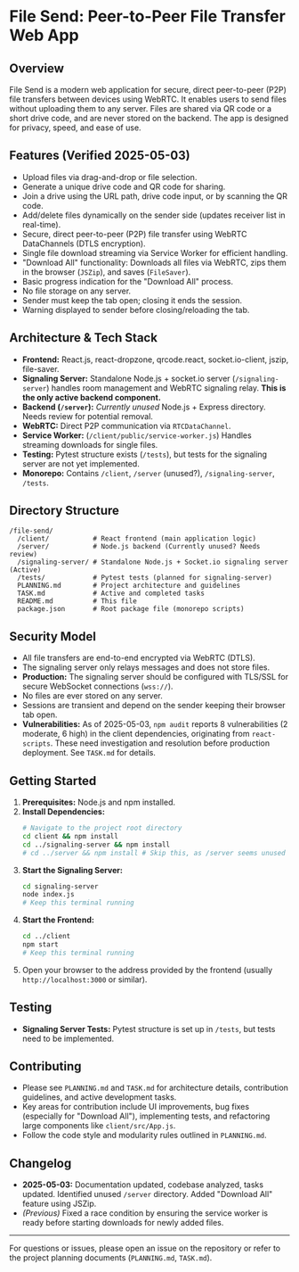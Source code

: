 # File Send: Peer-to-Peer File Transfer Web App

## Overview

File Send is a modern web application for secure, direct peer-to-peer (P2P) file transfers between devices using WebRTC. It enables users to send files without uploading them to any server. Files are shared via QR code or a short drive code, and are never stored on the backend. The app is designed for privacy, speed, and ease of use.

## Features (Verified 2025-05-03)

- Upload files via drag-and-drop or file selection.
- Generate a unique drive code and QR code for sharing.
- Join a drive using the URL path, drive code input, or by scanning the QR code.
- Add/delete files dynamically on the sender side (updates receiver list in real-time).
- Secure, direct peer-to-peer (P2P) file transfer using WebRTC DataChannels (DTLS encryption).
- Single file download streaming via Service Worker for efficient handling.
- "Download All" functionality: Downloads all files via WebRTC, zips them in the browser (`JSZip`), and saves (`FileSaver`).
- Basic progress indication for the "Download All" process.
- No file storage on any server.
- Sender must keep the tab open; closing it ends the session.
- Warning displayed to sender before closing/reloading the tab.

## Architecture & Tech Stack

- **Frontend:** React.js, react-dropzone, qrcode.react, socket.io-client, jszip, file-saver.
- **Signaling Server:** Standalone Node.js + socket.io server (`/signaling-server`) handles room management and WebRTC signaling relay. **This is the only active backend component.**
- **Backend (`/server`):** _Currently unused_ Node.js + Express directory. Needs review for potential removal.
- **WebRTC:** Direct P2P communication via `RTCDataChannel`.
- **Service Worker:** (`/client/public/service-worker.js`) Handles streaming downloads for single files.
- **Testing:** Pytest structure exists (`/tests`), but tests for the signaling server are not yet implemented.
- **Monorepo:** Contains `/client`, `/server` (unused?), `/signaling-server`, `/tests`.

## Directory Structure

```
/file-send/
  /client/           # React frontend (main application logic)
  /server/           # Node.js backend (Currently unused? Needs review)
  /signaling-server/ # Standalone Node.js + Socket.io signaling server (Active)
  /tests/            # Pytest tests (planned for signaling-server)
  PLANNING.md        # Project architecture and guidelines
  TASK.md            # Active and completed tasks
  README.md          # This file
  package.json       # Root package file (monorepo scripts)
```

## Security Model

- All file transfers are end-to-end encrypted via WebRTC (DTLS).
- The signaling server only relays messages and does not store files.
- **Production:** The signaling server should be configured with TLS/SSL for secure WebSocket connections (`wss://`).
- No files are ever stored on any server.
- Sessions are transient and depend on the sender keeping their browser tab open.
- **Vulnerabilities:** As of 2025-05-03, `npm audit` reports 8 vulnerabilities (2 moderate, 6 high) in the client dependencies, originating from `react-scripts`. These need investigation and resolution before production deployment. See `TASK.md` for details.

## Getting Started

1.  **Prerequisites:** Node.js and npm installed.
2.  **Install Dependencies:**
    ```sh
    # Navigate to the project root directory
    cd client && npm install
    cd ../signaling-server && npm install
    # cd ../server && npm install # Skip this, as /server seems unused
    ```
3.  **Start the Signaling Server:**
    ```sh
    cd signaling-server
    node index.js
    # Keep this terminal running
    ```
4.  **Start the Frontend:**
    ```sh
    cd ../client
    npm start
    # Keep this terminal running
    ```
5.  Open your browser to the address provided by the frontend (usually `http://localhost:3000` or similar).

## Testing

- **Signaling Server Tests:** Pytest structure is set up in `/tests`, but tests need to be implemented.

## Contributing

- Please see `PLANNING.md` and `TASK.md` for architecture details, contribution guidelines, and active development tasks.
- Key areas for contribution include UI improvements, bug fixes (especially for "Download All"), implementing tests, and refactoring large components like `client/src/App.js`.
- Follow the code style and modularity rules outlined in `PLANNING.md`.

## Changelog

- **2025-05-03:** Documentation updated, codebase analyzed, tasks updated. Identified unused `/server` directory. Added "Download All" feature using JSZip.
- _(Previous)_ Fixed a race condition by ensuring the service worker is ready before starting downloads for newly added files.

---

For questions or issues, please open an issue on the repository or refer to the project planning documents (`PLANNING.md`, `TASK.md`).
